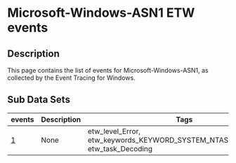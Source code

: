 # Microsoft-Windows-ASN1 ETW events

## Description
This page contains the list of events for Microsoft-Windows-ASN1, as collected by the Event Tracing for Windows.

## Sub Data Sets
|events|Description|Tags|
|---|---|---|
|[1](events/event-1.md)|None|etw_level_Error, etw_keywords_KEYWORD_SYSTEM_NTASN1_DECODING, etw_task_Decoding|
